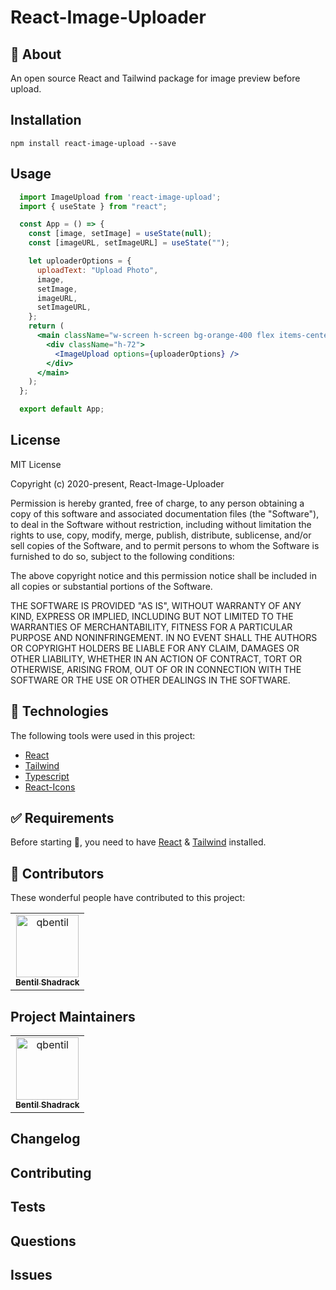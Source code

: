 # React-Image-Uploader

## :dart: About

An open source React and Tailwind package for image preview before upload.

## Installation

`npm install react-image-upload --save`

## Usage

```jsx
  import ImageUpload from 'react-image-upload';
  import { useState } from "react";

  const App = () => {
    const [image, setImage] = useState(null);
    const [imageURL, setImageURL] = useState("");

    let uploaderOptions = {
      uploadText: "Upload Photo",
      image,
      setImage,
      imageURL,
      setImageURL,
    };
    return (
      <main className="w-screen h-screen bg-orange-400 flex items-center justify-center">
        <div className="h-72">
          <ImageUpload options={uploaderOptions} />
        </div>
      </main>
    );
  };

  export default App;
```

## License

MIT License

Copyright (c) 2020-present, React-Image-Uploader

Permission is hereby granted, free of charge, to any person obtaining a copy
of this software and associated documentation files (the "Software"), to deal
in the Software without restriction, including without limitation the rights
to use, copy, modify, merge, publish, distribute, sublicense, and/or sell
copies of the Software, and to permit persons to whom the Software is
furnished to do so, subject to the following conditions:

The above copyright notice and this permission notice shall be included in all
copies or substantial portions of the Software.

THE SOFTWARE IS PROVIDED "AS IS", WITHOUT WARRANTY OF ANY KIND, EXPRESS OR
IMPLIED, INCLUDING BUT NOT LIMITED TO THE WARRANTIES OF MERCHANTABILITY,
FITNESS FOR A PARTICULAR PURPOSE AND NONINFRINGEMENT. IN NO EVENT SHALL THE
AUTHORS OR COPYRIGHT HOLDERS BE LIABLE FOR ANY CLAIM, DAMAGES OR OTHER
LIABILITY, WHETHER IN AN ACTION OF CONTRACT, TORT OR OTHERWISE, ARISING FROM,
OUT OF OR IN CONNECTION WITH THE SOFTWARE OR THE USE OR OTHER DEALINGS IN THE
SOFTWARE.

## :rocket: Technologies

The following tools were used in this project:

- [React](https://reactjs.org/)
- [Tailwind](https://tailwindcss.com/)
- [Typescript](https://www.typescriptlang.org/)
- [React-Icons](https://react-icons.github.io/react-icons/)

## :white_check_mark: Requirements

Before starting :checkered_flag:, you need to have [React](https://reactjs.org/) & [Tailwind](https://tailwindcss.com/) installed.

## :memo: Contributors

These wonderful people have contributed to this project:

<!-- readme: contributors -start -->
<table>
<tr>
    <td align="center">
        <a href="https://github.com/qbentil">
            <img src="https://avatars.githubusercontent.com/u/55560024?v=4" width="100;" alt="qbentil"/>
            <br />
            <sub><b>Bentil Shadrack</b></sub>
        </a>
    </td></tr>
</table>
<!-- readme: contributors -end -->

## Project Maintainers

<!-- readme: collaborators -start -->
<table>
<tr>
    <td align="center">
        <a href="https://github.com/qbentil">
            <img src="https://avatars.githubusercontent.com/u/55560024?v=4" width="100;" alt="qbentil"/>
            <br />
            <sub><b>Bentil Shadrack</b></sub>
        </a>
    </td></tr>
</table>
<!-- readme: collaborators -end -->

## Changelog

## Contributing

## Tests

## Questions

## Issues
